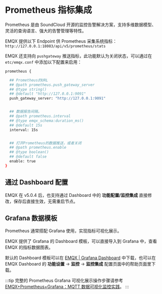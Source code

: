 # Prometheus 指标集成

Prometheus 是由 SoundCloud 开源的监控告警解决方案，支持多维数据模型、灵活的查询语言、强大的告警管理等特性。

EMQX 提供以下 Endpoint 供 Prometheus 采集系统指标：`http://127.0.0.1:18083/api/v5/prometheus/stats`

EMQX 还支持向 `pushgateway` 推送指标，此功能默认为关闭状态，可以通过在 `etc/emqx.conf` 中添加以下配置来启用：

```bash
prometheus {

  ## Prometheus的URL
  ## @path prometheus.push_gateway_server
  ## @type string()
  ## @default "http://127.0.0.1:9091"
  push_gateway_server: "http://127.0.0.1:9091"


  ## 数据报告间隔。
  ## @path prometheus.interval
  ## @type emqx_schema:duration_ms()
  ## @default 15s
  interval: 15s


  ## 打开Prometheus的数据推送，或者关闭
  ## @path prometheus.enable
  ## @type boolean()
  ## @default false
  enable: true
}
```

## 通过 Dashboard 配置

EMQX 在 v5.0.4 后，也支持通过 Dashboard 中的 **功能配置/监控集成** 直接修改，保存后直接生效，无需重启节点。

## Grafana 数据模板

Prometheus 通常搭配 Grafana 使用，实现指标可视化展示。

EMQX 提供了 Grafana 的 Dashboard 模板，可以直接导入到 Grafana 中，查看 EMQX 的指标数据图表。

默认的 Dashboard 模板可以在 [EMQX | Grafana Dashboard](https://grafana.com/grafana/dashboards/17446-emqx/) 中下载，也可以在 EMQX Dashboard 的 **功能设置** -> **监控** -> **监控集成** 配置页面中的帮助页面里下载。

:::tip
完整的 Prometheus Grafana 可视化展示操作步骤请参考 [EMQX+Prometheus+Grafana：MQTT 数据可视化监控实践](https://www.emqx.com/zh/blog/emqx-prometheus-grafana)。
:::
